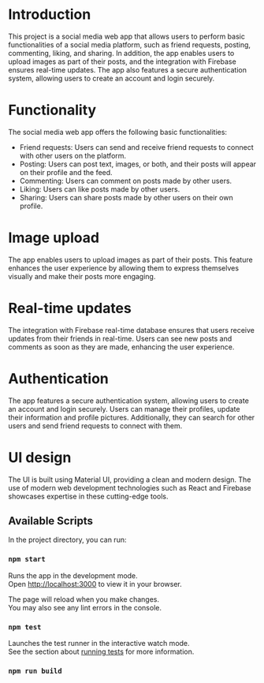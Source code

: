# Introduction

This project is a social media web app that allows users to perform basic functionalities of a social media platform, such as friend requests, posting, commenting, liking, and sharing. In addition, the app enables users to upload images as part of their posts, and the integration with Firebase ensures real-time updates. The app also features a secure authentication system, allowing users to create an account and login securely.

# Functionality

The social media web app offers the following basic functionalities:

- Friend requests: Users can send and receive friend requests to connect with other users on the platform.
- Posting: Users can post text, images, or both, and their posts will appear on their profile and the feed.
- Commenting: Users can comment on posts made by other users.
- Liking: Users can like posts made by other users.
- Sharing: Users can share posts made by other users on their own profile.

# Image upload

The app enables users to upload images as part of their posts. This feature enhances the user experience by allowing them to express themselves visually and make their posts more engaging.

# Real-time updates

The integration with Firebase real-time database ensures that users receive updates from their friends in real-time. Users can see new posts and comments as soon as they are made, enhancing the user experience.

# Authentication

The app features a secure authentication system, allowing users to create an account and login securely. Users can manage their profiles, update their information and profile pictures. Additionally, they can search for other users and send friend requests to connect with them.

# UI design

The UI is built using Material UI, providing a clean and modern design. The use of modern web development technologies such as React and Firebase showcases expertise in these cutting-edge tools.

## Available Scripts

In the project directory, you can run:

### `npm start`

Runs the app in the development mode.\
Open [http://localhost:3000](http://localhost:3000) to view it in your browser.

The page will reload when you make changes.\
You may also see any lint errors in the console.

### `npm test`

Launches the test runner in the interactive watch mode.\
See the section about [running tests](https://facebook.github.io/create-react-app/docs/running-tests) for more information.

### `npm run build`
